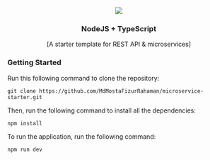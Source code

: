 <p align="center">
  <img src="https://avatars.githubusercontent.com/u/9950313?s=50&v=4">
  <h3 align="center">NodeJS + TypeScript</h3>
  <p align="center">[A starter template for REST API & microservices]</p>
</p>

### Getting Started

Run this following command to clone the repository:

```
git clone https://github.com/MdMostaFizurRahaman/microservice-starter.git
```

Then, run the following command to install all the dependencies:

```
npm install
```

To run the application, run the following command:

```
npm run dev
```
